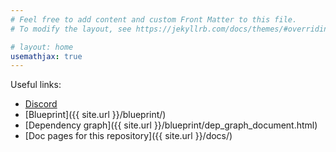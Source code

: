 ```yaml
---
# Feel free to add content and custom Front Matter to this file.
# To modify the layout, see https://jekyllrb.com/docs/themes/#overriding-theme-defaults

# layout: home
usemathjax: true
---
```


Useful links:

* [Discord](http://discord.com/invite/CurfmXNtbN)
* [Blueprint]({{ site.url }}/blueprint/)
* [Dependency graph]({{ site.url }}/blueprint/dep_graph_document.html)
* [Doc pages for this repository]({{ site.url }}/docs/)
